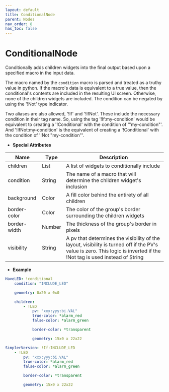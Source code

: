 ```yaml
---
layout: default
title: ConditionalNode
parent: Nodes
nav_order: 8
has_toc: false
---
```



<a id="ConditionalNode"></a>

# ConditionalNode

Conditionally adds children widgets into the final output based upon a specified macro in the
input data.

The macro named by the `condition` macro is parsed and treated as a truthy value in python. If
the macro's data is equivalent to a true value, then the conditional's contents are included in
the resulting UI screen. Otherwise, none of the children widgets are included. The condition can
be negated by using the '!Not' type indicator.

Two aliases are also allowed, '!If' and '!IfNot'. These include the necessary condition in their tag
name. So, using the tag '!If:my-condition' would be equivalent to creating a '!Conditional' with the
condition of '"my-condition"'. And '!IfNot:my-condition' is the equivalent of creating a '!Conditional'
with the condition of '!Not "my-condition"'.

* **Special Attributes**

|     Name     |  Type  | Description|
|--------------|--------|------------|
| children     | List   | A list of widgets to conditionally include |
| condition    | String | The name of a macro that will determine the children widget's inclusion |
| background   | Color  | A fill color behind the entirety of all children |
| border-color | Color  | The color of the group's border surrounding the children widgets |
| border-width | Number | The thickness of the group's border in pixels |
| visibility   | String | A pv that determines the visibility of the layout, visibility is turned off if the PV's value is zero. This logic is inverted if the !Not tag is used instead of String |


* **Example**

```yaml
HaveLED: !conditional
    condition: "INCLUDE_LED"

    geometry: 0x20 x 0x0

    children:
        - !LED
            pv: "xxx:yyy:bi.VAL"
            true-color: *alarm_red
            false-color: *alarm_green

            border-color: *transparent

            geometry: 15x0 x 22x22

SimplerVersion: !If:INCLUDE_LED
    - !LED
        pv: "xxx:yyy:bi.VAL"
        true-color: *alarm_red
        false-color: *alarm_green

        border-color: *transparent

        geometry: 15x0 x 22x22

```

